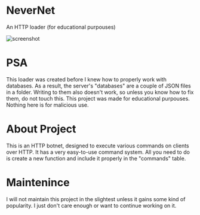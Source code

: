 # NeverNet
An HTTP loader (for educational purpouses)

![screenshot](https://i.ibb.co/rmmpMGp/nvrss.png)


# PSA
This loader was created before I knew how to properly work with databases. As a result, the server's "databases" are a couple of JSON files in a folder.
Writing to them also doesn't work, so unless you know how to fix them, do not touch this. 
This project was made for educational purpouses. Nothing here is for malicious use.

# About Project
This is an HTTP botnet, designed to execute various commands on clients over HTTP. It has a very easy-to-use command system. All you need to do is create a new function and include it properly in the "commands" table.

# Maintenince
I will not maintain this project in the slightest unless it gains some kind of popularity. I just don't care enough or want to continue working on it.
